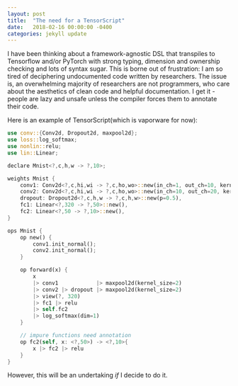 ```yaml
---
layout: post
title:  "The need for a TensorScript"
date:   2018-02-16 00:00:00 -0400
categories: jekyll update
---
```


I have been thinking about a framework-agnostic DSL that transpiles to Tensorflow and/or PyTorch with strong typing, dimension and ownership checking and lots of syntax sugar. This is borne out of frustration: I am so tired of deciphering undocumented code written by researchers. The issue is, an overwhelming majority of researchers are not programmers, who care about the aesthetics of clean code and helpful documentation. I get it - people are lazy and unsafe unless the compiler forces them to annotate their code.

Here is an example of TensorScript(which is vaporware for now):

```rust
use conv::{Conv2d, Dropout2d, maxpool2d};
use loss::log_softmax;
use nonlin::relu;
use lin::Linear;

declare Mnist<?,c,h,w -> ?,10>;

weights Mnist {
    conv1: Conv2d<?,c,hi,wi -> ?,c,ho,wo>::new(in_ch=1, out_ch=10, kernel_size=5),
    conv2: Conv2d<?,c,hi,wi -> ?,c,ho,wo>::new(in_ch=10, out_ch=20, kernel_size=5),
    dropout: Dropout2d<?,c,h,w -> ?,c,h,w>::new(p=0.5),
    fc1: Linear<?,320 -> ?,50>::new(),
    fc2: Linear<?,50 -> ?,10>::new(),
}

ops Mnist {
    op new() {
        conv1.init_normal();
        conv2.init_normal();
    }

    op forward(x) {
        x
        |> conv1            |> maxpool2d(kernel_size=2)
        |> conv2 |> dropout |> maxpool2d(kernel_size=2)
        |> view(?, 320)
        |> fc1 |> relu
        |> self.fc2
        |> log_softmax(dim=1)
    }

    // impure functions need annotation
    op fc2(self, x: <?,50>) -> <?,10>{
        x |> fc2 |> relu
    }
}
```

However, this will be an undertaking *if* I decide to do it.

